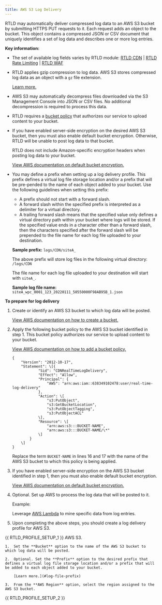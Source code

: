 ```yaml
---
title: AWS S3 Log Delivery
---
```


RTLD may automatically deliver compressed log data to an AWS S3 bucket by submitting HTTPS PUT requests to it. Each request adds an object to the bucket. This object contains a compressed JSON or CSV document that uniquely identifies a set of log data and describes one or more log entries.

**Key information:**

-   The set of available log fields varies by RTLD module: [RTLD CDN](/guides/logs/rtld/log_fields_rtld_cdn) | [RTLD Rate Limiting](/guides/logs/rtld/log_fields_rtld_rate_limiting) | [RTLD WAF](/guides/logs/rtld/log_fields_rtld_waf)
-   RTLD applies gzip compression to log data. AWS S3 stores compressed log data as an object with a `gz` file extension.
    
    [Learn more.](/guides/logs/rtld/log_file_naming_convention)
    
-   AWS S3 may automatically decompress files downloaded via the S3 Management Console into JSON or CSV files. No additional decompression is required to process this data.
-   RTLD requires a [bucket policy](#bucket-policy) that authorizes our service to upload content to your bucket.
-   If you have enabled server-side encryption on the desired AWS S3 bucket, then you must also enable default bucket encryption. Otherwise, RTLD will be unable to post log data to that bucket.
    
    RTLD does not include Amazon-specific encryption headers when posting log data to your bucket.
    
    [View AWS documentation on default bucket encryption.](https://docs.aws.amazon.com/AmazonS3/latest/userguide/default-bucket-encryption.html)

    <a id="log-file-prefix" />

-   You may define a prefix when setting up a log delivery profile. This prefix defines a virtual log file storage location and/or a prefix that will be pre-pended to the name of each object added to your bucket. Use the following guidelines when setting this prefix:
    
    -   A prefix should not start with a forward slash.
    -   A forward slash within the specified prefix is interpreted as a delimiter for a virtual directory.
    -   A trailing forward slash means that the specified value only defines a virtual directory path within your bucket where logs will be stored. If the specified value ends in a character other than a forward slash, then the characters specified after the forward slash will be prepended to the file name for each log file uploaded to your destination.
        
    **Sample prefix:** `logs/CDN/siteA_`
        
    The above prefix will store log files in the following virtual directory: `/logs/CDN`
        
    The file name for each log file uploaded to your destination will start with `siteA_`.
        
    **Sample log file name:** `siteA_wpc_0001_123_20220111_50550000F98AB95B_1.json`

**To prepare for log delivery**

1.  Create or identify an AWS S3 bucket to which log data will be posted.
    
    [View AWS documentation on how to create a bucket.](https://docs.aws.amazon.com/AmazonS3/latest/user-guide/create-bucket.html)

    <a id="bucket-policy" />
    
2.  Apply the following bucket policy to the AWS S3 bucket identified in step 1. This bucket policy authorizes our service to upload content to your bucket.
    
    [View AWS documentation on how to add a bucket policy.](https://docs.aws.amazon.com/AmazonS3/latest/userguide/add-bucket-policy.html)

    ```AWS-S3-Bucket-Policy
    {
    	"Version": "2012-10-17",
    	"Statement": \[{
    			"Sid": "CDNRealTimeLogDelivery",
    			"Effect": "Allow",
    			"Principal": {
    				"AWS": "arn:aws:iam::638349102478:user/real-time-log-delivery"
    			},
    			"Action": \[
    				"s3:PutObject",
    				"s3:GetBucketLocation",
    				"s3:PutObjectTagging",
    				"s3:PutObjectACL"
    			\],
    			"Resource": \[
    				"arn:aws:s3:::BUCKET-NAME",
    				"arn:aws:s3:::BUCKET-NAME/\*"
    			\]
    		}
    	\]
    }
    ```
    
    Replace the term `BUCKET-NAME` in lines 16 and 17 with the name of the AWS S3 bucket to which this policy is being applied.
    
3.  If you have enabled server-side encryption on the AWS S3 bucket identified in step 1, then you must also enable default bucket encryption.
    
    [View AWS documentation on default bucket encryption.](https://docs.aws.amazon.com/AmazonS3/latest/userguide/default-bucket-encryption.html)
    
4.  Optional. Set up AWS to process the log data that will be posted to it.
    
    Example:
    
    Leverage [AWS Lambda](https://aws.amazon.com/documentation/lambda/) to mine specific data from log entries.

5.  Upon completing the above steps, you should create a log delivery profile for AWS S3.

{{ RTLD_PROFILE_SETUP_1 }} AWS S3.

    1.  Set the **Bucket** option to the name of the AWS S3 bucket to which log data will be posted.

    2.  Optional. Set the **Prefix** option to the desired prefix that defines a virtual log file storage location and/or a prefix that will be added to each object added to your bucket.

        [Learn more.](#log-file-prefix)

    3.  From the **AWS Region** option, select the region assigned to the AWS S3 bucket.

{{ RTLD_PROFILE_SETUP_2 }}

